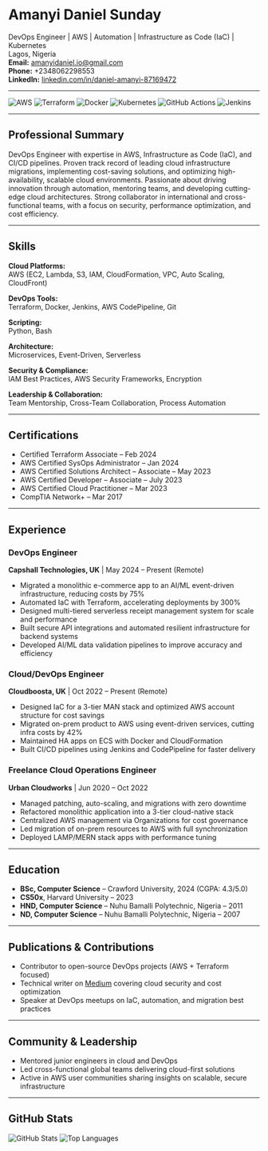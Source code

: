 # Amanyi Daniel Sunday  
DevOps Engineer | AWS | Automation | Infrastructure as Code (IaC) | Kubernetes  
Lagos, Nigeria  
**Email:** amanyidaniel.io@gmail.com  
**Phone:** +2348062298553  
**LinkedIn:** [linkedin.com/in/daniel-amanyi-87169472](https://www.linkedin.com/in/daniel-amanyi-87169472/)

---

![AWS](https://img.shields.io/badge/AWS-Cloud-orange?logo=amazonaws)
![Terraform](https://img.shields.io/badge/Terraform-IaC-623CE4?logo=terraform)
![Docker](https://img.shields.io/badge/Docker-Containers-2496ED?logo=docker)
![Kubernetes](https://img.shields.io/badge/Kubernetes-Orchestration-326CE5?logo=kubernetes)
![GitHub Actions](https://img.shields.io/badge/GitHub-Actions-2088FF?logo=githubactions)
![Jenkins](https://img.shields.io/badge/Jenkins-CI/CD-D24939?logo=jenkins)

---

## Professional Summary

DevOps Engineer with expertise in AWS, Infrastructure as Code (IaC), and CI/CD pipelines. Proven track record of leading cloud infrastructure migrations, implementing cost-saving solutions, and optimizing high-availability, scalable cloud environments. Passionate about driving innovation through automation, mentoring teams, and developing cutting-edge cloud architectures. Strong collaborator in international and cross-functional teams, with a focus on security, performance optimization, and cost efficiency.

---

## Skills

**Cloud Platforms:**  
AWS (EC2, Lambda, S3, IAM, CloudFormation, VPC, Auto Scaling, CloudFront)

**DevOps Tools:**  
Terraform, Docker, Jenkins, AWS CodePipeline, Git

**Scripting:**  
Python, Bash

**Architecture:**  
Microservices, Event-Driven, Serverless

**Security & Compliance:**  
IAM Best Practices, AWS Security Frameworks, Encryption

**Leadership & Collaboration:**  
Team Mentorship, Cross-Team Collaboration, Process Automation

---

## Certifications

- Certified Terraform Associate – Feb 2024  
- AWS Certified SysOps Administrator – Jan 2024  
- AWS Certified Solutions Architect – Associate – May 2023  
- AWS Certified Developer – Associate – July 2023  
- AWS Certified Cloud Practitioner – Mar 2023  
- CompTIA Network+ – Mar 2017
  

---

## Experience

### DevOps Engineer  
**Capshall Technologies, UK** | May 2024 – Present (Remote)  
- Migrated a monolithic e-commerce app to an AI/ML event-driven infrastructure, reducing costs by 75%  
- Automated IaC with Terraform, accelerating deployments by 300%  
- Designed multi-tiered serverless receipt management system for scale and performance  
- Built secure API integrations and automated resilient infrastructure for backend systems  
- Developed AI/ML data validation pipelines to improve accuracy and efficiency  

### Cloud/DevOps Engineer  
**Cloudboosta, UK** | Oct 2022 – Present (Remote)  
- Designed IaC for a 3-tier MAN stack and optimized AWS account structure for cost savings  
- Migrated on-prem product to AWS using event-driven services, cutting infra costs by 42%  
- Maintained HA apps on ECS with Docker and CloudFormation  
- Built CI/CD pipelines using Jenkins and CodePipeline for faster delivery  

### Freelance Cloud Operations Engineer  
**Urban Cloudworks** | Jun 2020 – Oct 2022  
- Managed patching, auto-scaling, and migrations with zero downtime  
- Refactored monolithic application into a 3-tier cloud-native stack  
- Centralized AWS management via Organizations for cost governance  
- Led migration of on-prem resources to AWS with full synchronization  
- Deployed LAMP/MERN stack apps with performance tuning  

---

## Education

- **BSc, Computer Science** – Crawford University, 2024 (CGPA: 4.3/5.0)  
- **CS50x**, Harvard University – 2023  
- **HND, Computer Science** – Nuhu Bamalli Polytechnic, Nigeria – 2011  
- **ND, Computer Science** – Nuhu Bamalli Polytechnic, Nigeria – 2007

---

## Publications & Contributions

- Contributor to open-source DevOps projects (AWS + Terraform focused)  
- Technical writer on [Medium](https://medium.com) covering cloud security and cost optimization  
- Speaker at DevOps meetups on IaC, automation, and migration best practices  

---

## Community & Leadership

- Mentored junior engineers in cloud and DevOps  
- Led cross-functional global teams delivering cloud-first solutions  
- Active in AWS user communities sharing insights on scalable, secure infrastructure

---

## GitHub Stats

![GitHub Stats](https://github-readme-stats.vercel.app/api?username=DanielAmanyi&show_icons=true&theme=default)
![Top Languages](https://github-readme-stats.vercel.app/api/top-langs/?username=DanielAmanyi&layout=compact)

